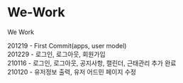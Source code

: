 # We-Work
We Work

201219 - First Commit(apps, user model)\
201229 - 로그인, 로그아웃, 회원가입\
210116 - 로그인, 로그아웃, 공지사항, 캘린더, 근태관리 추가 완료\
210120 - 유저정보 출력, 유저 어드민 페이지 수정
